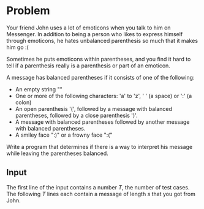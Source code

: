 # Problem

Your friend John uses a lot of emoticons when you talk to him on Messenger. In addition to being a person who likes to express himself through emoticons, he hates unbalanced parenthesis so much that it makes him go :(

Sometimes he puts emoticons within parentheses, and you find it hard to tell if a parenthesis really is a parenthesis or part of an emoticon.

A message has balanced parentheses if it consists of one of the following:

- An empty string ""
- One or more of the following characters: 'a' to 'z', ' ' (a space) or ':' (a colon)
- An open parenthesis '(', followed by a message with balanced parentheses, followed by a close parenthesis ')'.
- A message with balanced parentheses followed by another message with balanced parentheses.
- A smiley face ":)" or a frowny face ":("

Write a program that determines if there is a way to interpret his message while leaving the parentheses balanced.

## Input

The first line of the input contains a number $T$, the number of test cases.  
The following $T$ lines each contain a message of length $s$ that you got from John.
